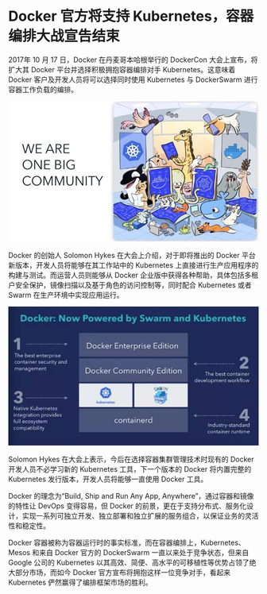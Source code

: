 # Docker 官方将支持 Kubernetes，容器编排大战宣告结束

2017年 10 月 17 日，Docker 在丹麦哥本哈根举行的 DockerCon 大会上宣布，将扩大其 Docker 平台并选择积极拥抱容器编排对手 Kubernetes。这意味着 Docker 客户及开发人员将可以选择同时使用 Kubernetes 与 DockerSwarm 进行容器工作负载的编排。

![](/assets/k8s-win-1.png)

Docker 的创始人 Solomon Hykes 在大会上介绍，对于即将推出的 Docker 平台新版本，开发人员将能够在其工作站中的 Kubernetes 上直接进行生产应用程序的构建与测试。而运营人员则能够从 Docker 企业版中获得各种帮助，具体包括多租户安全保护，镜像扫描以及基于角色的访问控制等，同时配合 Kubernetes 或者 Swarm 在生产环境中实现应用运行。

![](/assets/k8s-win-2.png)

Solomon Hykes 在大会上表示，今后在选择容器集群管理技术时现有的 Docker 开发人员不必学习新的 Kubernetes 工具，下一个版本的 Docker 将内置完整的 Kubernetes 发行版本，开发人员将能够一直使用 Docker 工具。

Docker 的理念为“Build, Ship and Run Any App, Anywhere”，通过容器和镜像的特性让 DevOps 变得容易，但 Docker 的前景，更在于支持分布式、服务化设计，实现一系列可独立开发、独立部署和独立扩展的服务组合，以保证业务的灵活性和稳定性。

Docker 容器被称为容器运行时的事实标准，而在容器编排上，Kubernetes、Mesos 和来自 Docker 官方的 DockerSwarm 一直以来处于竞争状态，但来自 Google 公司的 Kubernetes 以其高效、简便、高水平的可移植性等优势占领了绝大部分市场，而如今 Docker 官方宣布将拥抱这样一位竞争对手，看起来 Kubernetes 俨然赢得了编排框架市场的胜利。

